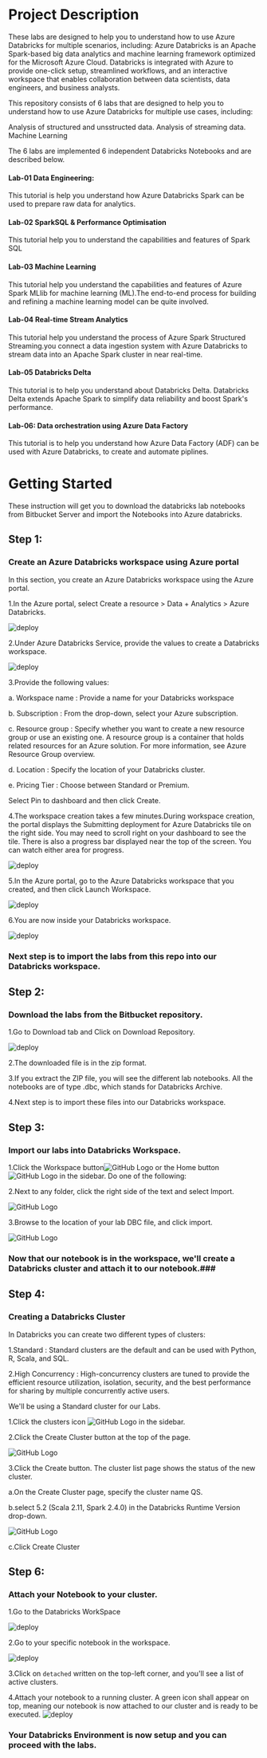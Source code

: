 # Project Description

These labs are designed to help you to understand how to use Azure Databricks for multiple scenarios, including: 
Azure Databricks is an Apache Spark-based big data analytics and machine learning framework optimized for the Microsoft Azure Cloud.
Databricks is integrated with Azure to provide one-click setup, streamlined workflows, and an interactive workspace that enables collaboration between data scientists, data engineers, and business analysts.

This repository consists of 6 labs that are designed to help you to understand how to use Azure Databricks for multiple use cases, including:

Analysis of structured and unsstructed data.
Analysis of streaming data.
Machine Learning

The 6 labs are implemented 6 independent Databricks Notebooks and are described below.

#### Lab-01 Data Engineering:

This tutorial is help you understand how Azure Databricks Spark can be used to prepare raw data for analytics.

#### Lab-02 SparkSQL & Performance Optimisation

This tutorial help you to understand the capabilities and features of Spark SQL

#### Lab-03 Machine Learning

This tutorial help you understand the capabilities and features of Azure Spark MLlib for machine learning (ML).The end-to-end process for building and refining a machine learning model can be quite involved.
	
#### Lab-04 Real-time Stream Analytics
		
This tutorial help you understand the process of Azure Spark Structured Streaming.you connect a data ingestion system with Azure Databricks to stream data into an Apache Spark cluster in near real-time.

#### Lab-05 Databricks Delta
	 
This tutorial is to help you understand about Databricks Delta. Databricks Delta extends Apache Spark to simplify data reliability and boost Spark's performance.
		
#### Lab-06: Data orchestration using Azure Data Factory
	
This tutorial is to help you understand how Azure Data Factory (ADF) can be used with Azure Databricks, to create and automate piplines.

# Getting Started

These instruction will get you to download the databricks lab notebooks from Bitbucket Server and import the Notebooks into Azure databricks.

## Step 1:

### Create an Azure Databricks workspace using Azure portal

In this section, you create an Azure Databricks workspace using the Azure portal.

1.In the Azure portal, select Create a resource > Data + Analytics > Azure Databricks.

![deploy](https://i.ibb.co/thPhwmM/tuxpi-com-1551766437.jpg)

2.Under Azure Databricks Service, provide the values to create a Databricks workspace.

![deploy](https://i.ibb.co/pbZpjk8/tuxpi-com-1551766814.jpg)

3.Provide the following values:

a. Workspace name  : Provide a name for your Databricks workspace

b. Subscription    :	From the drop-down, select your Azure subscription.

c. Resource group  :  Specify whether you want to create a new resource group or use an existing one. A resource group is a container that holds related resources for an Azure solution. For more information, see Azure Resource Group overview.

d. Location	      :  Specify the location of your Databricks cluster.

e. Pricing Tier	  :  Choose between Standard or Premium.

Select Pin to dashboard and then click Create.

4.The workspace creation takes a few minutes.During workspace creation, the portal displays the Submitting deployment for Azure Databricks tile on the right side. You may need to scroll right on your dashboard to see the tile. There is also a progress bar displayed near the top of the screen. You can watch either area for progress.

![deploy](https://docs.microsoft.com/en-us/azure/azure-databricks/media/quickstart-create-databricks-workspace-portal/databricks-deployment-tile.png)


5.In the Azure portal, go to the Azure Databricks workspace that you created, and then click Launch Workspace.

![deploy](https://i.ibb.co/1m9HCC4/tuxpi-com-1551939679.jpg) 

6.You are now inside your Databricks workspace.

![deploy](https://i.ibb.co/QKNK488/Web.jpg)

### Next step is to import the labs from this repo into our Databricks workspace. ###

## Step 2:

### Download the labs from the Bitbucket repository.

1.Go to Download tab and Click on Download Repository.

![deploy](https://i.ibb.co/4VVhJyM/tuxpi-com-1551770630.jpg)

2.The downloaded file is in the zip format.

3.If you extract the ZIP file, you will see the different lab notebooks. All the notebooks are of type .dbc, which stands for Databricks Archive.

4.Next step is to import these files into our Databricks workspace.

## Step 3:

### Import our labs into Databricks Workspace.

1.Click the Workspace button![GitHub Logo](https://i.ibb.co/zrpPNZc/DataPic.png) or the Home button ![GitHub Logo](https://i.ibb.co/zNtqM9g/Datapic2.png) in the sidebar. Do one of the following:

2.Next to any folder, click the right side of the text and select Import.

![GitHub Logo](https://i.ibb.co/HHTZkmP/tuxpi-com-1551941692.jpg)

3.Browse to the location of your lab DBC file, and click import.

![GitHub Logo](https://i.ibb.co/bWDTd47/tuxpi-com-1551771056.jpg)


### Now that our notebook is in the workspace, we'll create a Databricks cluster and attach it to our notebook.###

## Step 4:

### Creating a Databricks Cluster

In Databricks you can create two different types of clusters:

1.Standard : Standard clusters are the default and can be used with Python, R, Scala, and SQL. 

2.High Concurrency : High-concurrency clusters are tuned to provide the efficient resource utilization, isolation, security, and the best performance for sharing by multiple concurrently active users.

We'll be using a Standard cluster for our Labs.


1.Click the clusters icon ![GitHub Logo](https://i.ibb.co/NpVHMyf/logo1.png) in the sidebar.

2.Click the Create Cluster button at the top of the page.


![GitHub Logo](https://i.ibb.co/c8f9SrH/tuxpi-com-1551771246.jpg)


3.Click the Create button. The cluster list page shows the status of the new cluster.

a.On the Create Cluster page, specify the cluster name QS.
		
b.select 5.2 (Scala 2.11, Spark 2.4.0) in the Databricks Runtime Version   drop-down.
		
		
		
![GitHub Logo](https://i.ibb.co/qBq9KJQ/tuxpi-com-1551773423-Data-Final.jpg)	
		
c.Click Create Cluster 

## Step 6: 

### Attach your Notebook to your cluster.

1.Go to the Databricks WorkSpace

![deploy](https://i.ibb.co/DDRzWwK/Data1.jpg)

2.Go to your specific notebook in the workspace.

![deploy](https://i.ibb.co/qdS7qWg/picData.jpg)

3.Click on `detached` written on the top-left corner, and you'll see a list of active clusters.

4.Attach your notebook to a running cluster. A green icon shall appear on top, meaning our notebook is now attached to our cluster and is ready to be executed.
![deploy](https://i.ibb.co/QPr9vtF/tuxpi-com-1551771824.jpg)

### Your Databricks Environment is now setup and you can proceed with the labs.

